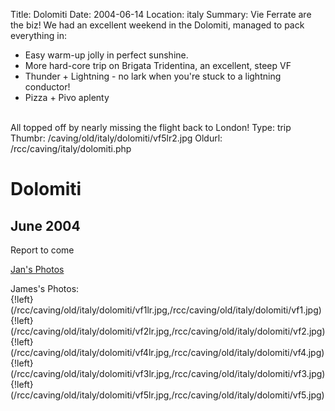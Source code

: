 Title: Dolomiti 
Date: 2004-06-14
Location: italy
Summary: Vie Ferrate are the biz! We had an excellent weekend in the Dolomiti, managed to pack everything in:<br><ul><li>Easy warm-up jolly in perfect sunshine.</li><li>More hard-core trip on Brigata Tridentina, an excellent, steep VF</li><li>Thunder + Lightning - no lark when you're stuck to a lightning conductor!</li><li>Pizza + Pivo aplenty</li></ul><br>All topped off by nearly missing the flight back to London!
Type: trip
Thumbr: /caving/old/italy/dolomiti/vf5lr2.jpg
Oldurl: /rcc/caving/italy/dolomiti.php

# Dolomiti

## June 2004

Report to come

[Jan's Photos](http://www.webjan.net/photos/08_11-12june04_viaferreta/)

James's Photos:  
{!left}(/rcc/caving/old/italy/dolomiti/vf1lr.jpg,/rcc/caving/old/italy/dolomiti/vf1.jpg)
{!left}(/rcc/caving/old/italy/dolomiti/vf2lr.jpg,/rcc/caving/old/italy/dolomiti/vf2.jpg)
{!left}(/rcc/caving/old/italy/dolomiti/vf4lr.jpg,/rcc/caving/old/italy/dolomiti/vf4.jpg)  
{!left}(/rcc/caving/old/italy/dolomiti/vf3lr.jpg,/rcc/caving/old/italy/dolomiti/vf3.jpg)
{!left}(/rcc/caving/old/italy/dolomiti/vf5lr.jpg,/rcc/caving/old/italy/dolomiti/vf5.jpg)  

